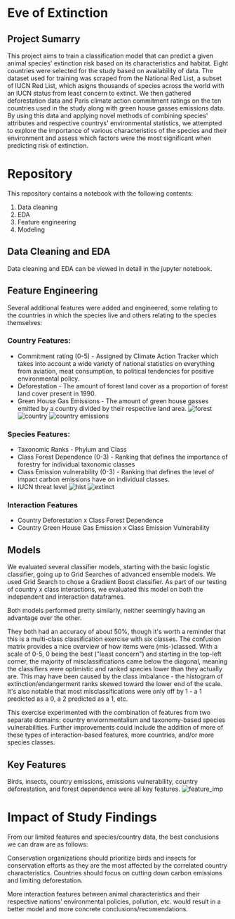 # Eve of Extinction

## Project Sumarry

This project aims to train a classification model that can predict a given animal species' extinction risk based on its characteristics and habitat. Eight countries were selected for the study based on availability of data. The dataset used for training was scraped from the National Red List, a subset of IUCN Red List, which asigns thousands of species across the world with an IUCN status from least concern to extinct. We then gathered deforestation data and Paris climate action commitment ratings on the ten countries used in the study along with green house gasses emissions data. By using this data and applying novel methods of combining species' attributes and respective countrys' environmental statistics, we attempted to explore the importance of various characteristics of the species and their environment and assess which factors were the most significant when predicting risk of extinction.


# Repository

This repository contains a notebook with the following contents:
1. Data cleaning
2. EDA
3. Feature engineering
4. Modeling

## Data Cleaning and EDA

Data cleaning and EDA can be viewed in detail in the jupyter notebook.

## Feature Engineering

Several additional features were added and engineered, some relating to the countries in which the species live and others relating to the species themselves:

### Country Features:
 - Commitment rating (0-5) - Assigned by Climate Action Tracker which takes into account a wide variety of national statistics on    everything from aviation, meat consumption, to political tendencies for positive environmental policy.
 - Deforestation - The amount of forest land cover as a proportion of forest land cover present in 1990.
 - Green House Gas Emissions - The amount of green house gasses emitted by a country divided by their respective land area.
![forest](https://github.com/JohnTheTripper/eve-of-extinction/blob/master/images/forest.png)
![country](https://github.com/JohnTheTripper/eve-of-extinction/blob/master/images/country.png)
![country emissions](https://github.com/JohnTheTripper/eve-of-extinction/blob/master/images/country%20emissions.png)


### Species Features:
 - Taxonomic Ranks - Phylum and Class
 - Class Forest Dependence (0-3) - Ranking that defines the importance of forestry for individual taxonomic classes
 - Class Emission vulnerability (0-3) - Ranking that defines the level of impact carbon emissions have on individual classes.
 - IUCN threat level
![hist](https://github.com/JohnTheTripper/eve-of-extinction/blob/master/images/hist.png)
![extinct](https://github.com/JohnTheTripper/eve-of-extinction/blob/master/images/extinct.png)


### Interaction Features
 - Country Deforestation x Class Forest Dependence
 - Country Green House Gas Emission x Class Emission Vulnerability
 
## Models

We evaluated several classifier models, starting with the basic logistic classifier, going up to Grid Searches of advanced ensemble models. We used Grid Search to chose a Gradient Boost classifier. As part of our testing of country x class interactions, we evaluated this model on both the independent and interaction dataframes.

Both models performed pretty similarly, neither seemingly having an advantage over the other.

They both had an accuracy of about 50%, though it's worth a reminder that this is a multi-class classification exercise with six classes. The confusion matrix provides a nice overview of how items were (mis-)classed. With a scale of 0-5, 0 being the best ("least concern") and starting in the top-left corner, the majority of misclassifications came below the diagonal, meaning the classifiers were optimistic and ranked species lower than they actually are. This may have been caused by the class imbalance - the histogram of extinction/endangerment ranks skewed toward the lower end of the scale. It's also notable that most misclassifications were only off by 1 - a 1 predicted as a 0, a 2 predicted as a 1, etc.

This exercise experimented with the combination of features from two separate domains: country enviornmentalism and taxonomy-based species vulnerabilities. Further improvements could include the addition of more of these types of interaction-based features, more countries, and/or more species classes.

## Key Features

Birds, insects, country emissions, emissions vulnerability, country deforestation, and forest dependence were all key features.
![feature_imp](https://github.com/JohnTheTripper/eve-of-extinction/blob/master/images/feature_imp.png)

# Impact of Study Findings

From our limited features and species/country data, the best conclusions we can draw are as follows:

Conservation organizations should prioritize birds and insects for conservation efforts as they are the most affected by the correlated country characteristics. Countries should focus on cutting down carbon emissions and limiting deforestation. 

More interaction features between animal characteristics and their respective nations’ environmental policies, pollution, etc. would result in a better model and more concrete conclusions/recomendations. 



